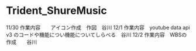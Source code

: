 # Trident_ShureMusic
11/30 作業内容　　アイコン作成　作図　谷川
12/1  作業内容　youtube data api v3 のコードや機能につい機能についてしらべる　谷川
12/2  作業内容　WBSの作成　　谷川